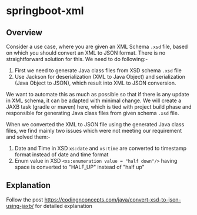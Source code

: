 # springboot-xml

## Overview
Consider a use case, where you are given an XML Schema `.xsd` file, based on which you should convert an XML to JSON format. There is no straightforward solution for this. We need to do following:-

1. First we need to generate Java class files from XSD schema `.xsd` file
2. Use Jackson for deserialization (XML to Java Object) and serialization (Java Object to JSON), which result into XML to JSON conversion.

We want to automate this as much as possible so that if there is any update in XML schema, it can be adapted with minimal change. We will create a JAXB task (gradle or maven) here, which is tied with project build phase and responsible for generating Java class files from given schema `.xsd` file.

When we converted the XML to JSON file using the generated Java class files, we find mainly two issues which were not meeting our requirement and solved them:-

1. Date and Time in XSD `xs:date` and `xs:time` are converted to timestamp format instead of date and time format
2. Enum value in XSD `<xs:enumeration value = "half down"/>` having space is converted to "HALF_UP" instead of "half up"

## Explanation
Follow the post https://codingnconcepts.com/java/convert-xsd-to-json-using-jaxb/ for detailed explanation